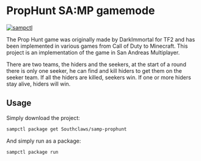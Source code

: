 # PropHunt SA:MP gamemode

[![sampctl](https://shields.southcla.ws/badge/sampctl-samp--prophunt-2f2f2f.svg?style=for-the-badge)](https://github.com/Southclaws/samp-prophunt)

The Prop Hunt game was originally made by DarkImmortal for TF2 and has been
implemented in various games from Call of Duty to Minecraft. This project is an
implementation of the game in San Andreas Multiplayer.

There are two teams, the hiders and the seekers, at the start of a round there
is only one seeker, he can find and kill hiders to get them on the seeker team.
If all the hiders are killed, seekers win. If one or more hiders stay alive,
hiders will win.

## Usage

Simply download the project:

```bash
sampctl package get Southclaws/samp-prophunt
```

And simply run as a package:

```bash
sampctl package run
```
